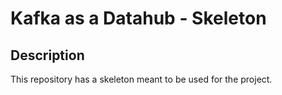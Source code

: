 # Kafka as a Datahub - Skeleton

## Description

This repository has a skeleton meant to be used for the project.
